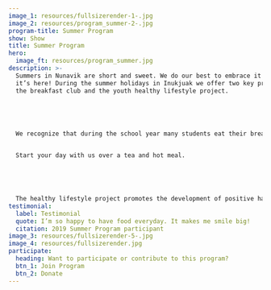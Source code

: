 ```yaml
---
image_1: resources/fullsizerender-1-.jpg
image_2: resources/program_summer-2-.jpg
program-title: Summer Program
show: Show
title: Summer Program
hero:
  image_ft: resources/program_summer.jpg
description: >-
  Summers in Nunavik are short and sweet. We do our best to embrace it while
  it’s here! During the summer holidays in Inukjuak we offer two key programs,
  the breakfast club and the youth healthy lifestyle project. 


   


  We recognize that during the school year many students eat their breakfasts at school, and as a result during the summer months there is a gap in food support. The breakfast club was created to address this need offering hot breakfast daily from 9-11am to all community members.


  Start your day with us over a tea and hot meal.


   


  The healthy lifestyle project promotes the development of positive habits among Inukjuammiut youth. We offer teens regular weekly activities and healthy snacks throughout the summer months. Activities include sports, cooking, gardening and going on the land. If you’d like to participate follow our facebook page to stay up to date on the details of when each activity will take place.
testimonial:
  label: Testimonial
  quote: I’m so happy to have food everyday. It makes me smile big!
  citation: 2019 Summer Program participant
image_3: resources/fullsizerender-5-.jpg
image_4: resources/fullsizerender.jpg
participate:
  heading: Want to participate or contribute to this program?
  btn_1: Join Program
  btn_2: Donate
---
```

